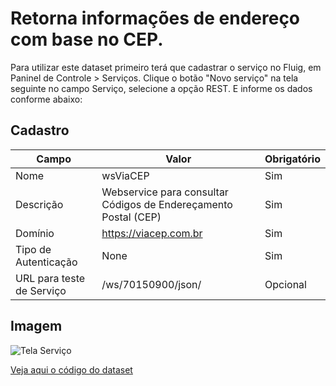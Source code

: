 # Retorna informações de endereço com base no CEP.

Para utilizar este dataset primeiro terá que cadastrar o serviço no Fluig, em Paninel de Controle > Serviços.
Clique o botão "Novo serviço" na tela seguinte no campo Serviço, selecione a opção REST. E informe os dados conforme abaixo:

## Cadastro

| Campo                     | Valor                                                           | Obrigatório |
| ------------------------- | --------------------------------------------------------------- | ----------- |
| Nome                      | wsViaCEP                                                        | Sim         |
| Descrição                 | Webservice para consultar Códigos de Endereçamento Postal (CEP) | Sim         |
| Domínio                   | https://viacep.com.br                                           | Sim         |
| Tipo de Autenticação      | None                                                            | Sim         |
| URL para teste de Serviço | /ws/70150900/json/                                              | Opcional    |

## Imagem

![Tela Serviço](https://github.com/sergiomachadosilva/fluig-datasets/blob/main/dsConsultaCEP/tela_servico.png)

[Veja aqui o código do dataset](dsConsultaCEP.js)
